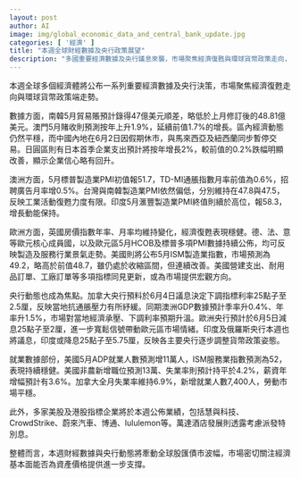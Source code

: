 ```yaml
---
layout: post
author: AI
image: img/global_economic_data_and_central_bank_update.jpg
categories: [ '經濟' ]
title: "本週全球財經數據及央行政策展望"  
description: "多國重要經濟數據及央行議息來襲，市場聚焦經濟復甦與環球貨幣政策走向，料牽動股匯債市走勢。"
---
```

本週全球多個經濟體將公布一系列重要經濟數據及央行決策，市場聚焦經濟復甦走向與環球貨幣政策端走勢。

數據方面，南韓5月貿易賬預計錄得47億美元順差，略低於上月修訂後的48.81億美元。澳門5月賭收則預測按年上升1.9%，延續前值1.7%的增長。區內經濟動態仍然平穩，而中國內地在6月2日因假期休市，與馬來西亞及紐西蘭同步暫停交易。日圓區則有日本首季企業支出預計將按年增長2%，較前值的0.2%跌幅明顯改善，顯示企業信心略有回升。

澳洲方面，5月標普製造業PMI初值報51.7，TD-MI通脹指數月率前值為0.6%，招聘廣告月率增0.5%。台灣與南韓製造業PMI依然偏低，分別維持在47.8與47.5，反映工業活動復甦力度有限。印度5月滙豐製造業PMI終值則續於高位，報58.3，增長動能保持。

歐洲方面，英國房價指數年率、月率均維持變化，經濟復甦表現穩健。德、法、意等歐元核心成員國，以及歐元區5月HCOB及標普多項PMI數據持續公佈，均可反映製造及服務行業景氣走勢。美國則將公布5月ISM製造業指數，市場預測為49.2，略高於前值48.7，雖仍處於收縮區間，但連續改善。美國營建支出、耐用品訂單、工廠訂單等多項指標同見更新，或為市場提供宏觀方向。

央行動態也成為焦點。加拿大央行預料於6月4日議息決定下調指標利率25點子至2.5厘，反映當地抗通脹壓力有所紓緩。同期澳洲GDP數據預計季率升0.4%、年率升1.5%，市場對當地經濟承壓、下調利率預期升溫。歐洲央行預計於6月5日減息25點子至2厘，進一步寬鬆信號帶動歐元區市場情緒。印度及俄羅斯央行本週也將議息，印度或降息25點子至5.75厘，反映各主要央行逐步調整貨幣政策姿態。

就業數據部份，美國5月ADP就業人數預測增11萬人，ISM服務業指數預測為52，表現持續穩健。美國非農新增職位預測13萬、失業率則預計持平於4.2%，薪資年增幅預計有3.6%。加拿大全月失業率維持6.9%，新增就業人數7,400人，勞動市場平穩。

此外，多家美股及港股指標企業將於本週公佈業績，包括慧與科技、CrowdStrike、蔚來汽車、博通、lululemon等。萬達酒店發展則透露考慮派發特別息。

整體而言，本週財經數據與央行動態將牽動全球股匯債市波幅，市場密切關注經濟基本面能否為資產價格提供進一步支撐。